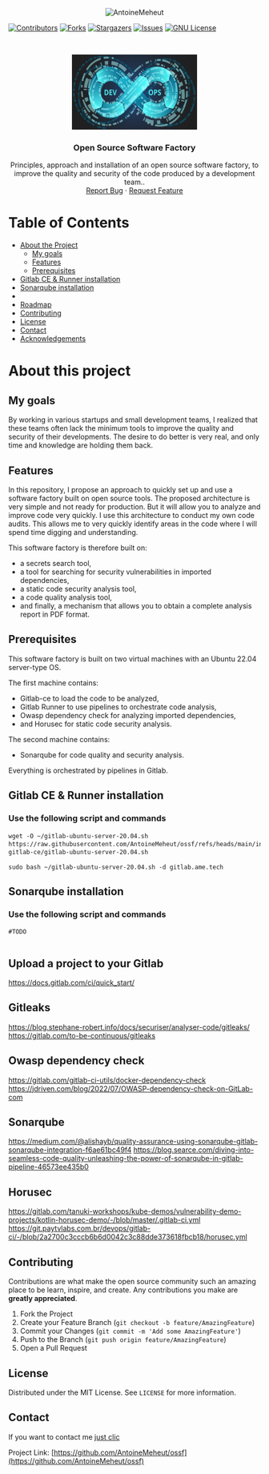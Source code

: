 <p align="center">
    <img src="https://socialify.git.ci/AntoineMeheut/ossf/image?custom_description=Open+Source+Software+Factory+%21&description=1&language=1&name=1&pattern=Circuit+Board&theme=Dark" alt="AntoineMeheut" width="700" height="300" />
</p>

<!-- PROJECT SHIELDS -->
[![Contributors][contributors-shield]][contributors-url]
[![Forks][forks-shield]][forks-url]
[![Stargazers][stars-shield]][stars-url]
[![Issues][issues-shield]][issues-url]
[![GNU License][license-shield]][license-url]

<!-- PROJECT LOGO -->
<br />
<p align="center">
  <a href="https://github.com/AntoineMeheut/ossf">
    <img src="images/ci-cd.png" alt="Software Factory" width="250" height="150">
  </a>

  <h3 align="center">Open Source Software Factory</h3>

  <p align="center">
    Principles, approach and installation of an open source software factory, to improve the quality and security of the code produced by a development team..
    <br />
    <a href="https://github.com/AntoineMeheut/blogame/issues">Report Bug</a>
    ·
    <a href="https://github.com/AntoineMeheut/blogame/projects">Request Feature</a>
  </p>
</p>

<!-- TABLE OF CONTENTS -->
# Table of Contents

* [About the Project](#about-the-project)
	* [My goals](#my-goals)
	* [Features](#features)
	* [Prerequisites](#prerequisites)
* [Gitlab CE & Runner installation](#gitlab-CE-&-Runner-installation)
* [Sonarqube installation](#sonarqube-installation)
* 
* [Roadmap](#roadmap)
* [Contributing](#contributing)
* [License](#license)
* [Contact](#contact)
* [Acknowledgements](#acknowledgements)

<!-- ABOUT THE PROJECT -->
# About this project
## My goals
By working in various startups and small development teams, I realized that these teams often lack the minimum tools to improve the quality and security of their developments. The desire to do better is very real, and only time and knowledge are holding them back.

## Features
In this repository, I propose an approach to quickly set up and use a software factory built on open source tools. The proposed architecture is very simple and not ready for production. But it will allow you to analyze and improve code very quickly. I use this architecture to conduct my own code audits. This allows me to very quickly identify areas in the code where I will spend time digging and understanding.

This software factory is therefore built on:
- a secrets search tool,
- a tool for searching for security vulnerabilities in imported dependencies,
- a static code security analysis tool,
- a code quality analysis tool,
- and finally, a mechanism that allows you to obtain a complete analysis report in PDF format.

## Prerequisites
This software factory is built on two virtual machines with an Ubuntu 22.04 server-type OS.

The first machine contains:
- Gitlab-ce to load the code to be analyzed,
- Gitlab Runner to use pipelines to orchestrate code analysis,
- Owasp dependency check for analyzing imported dependencies,
- and Horusec for static code security analysis.

The second machine contains:
- Sonarqube for code quality and security analysis.

Everything is orchestrated by pipelines in Gitlab.

<!-- SOFTWARE FACTORY INSTALLATION -->
## Gitlab CE & Runner installation
### Use the following script and commands
```shell
wget -O ~/gitlab-ubuntu-server-20.04.sh https://raw.githubusercontent.com/AntoineMeheut/ossf/refs/heads/main/install-gitlab-ce/gitlab-ubuntu-server-20.04.sh
```

```shell
sudo bash ~/gitlab-ubuntu-server-20.04.sh -d gitlab.ame.tech
```
## Sonarqube installation
### Use the following script and commands
```shell
#TODO
```

```shell

```


## Upload a project to your Gitlab
https://docs.gitlab.com/ci/quick_start/

## Gitleaks
https://blog.stephane-robert.info/docs/securiser/analyser-code/gitleaks/
https://gitlab.com/to-be-continuous/gitleaks

## Owasp dependency check
https://gitlab.com/gitlab-ci-utils/docker-dependency-check
https://jdriven.com/blog/2022/07/OWASP-dependency-check-on-GitLab-com

## Sonarqube
https://medium.com/@alishayb/quality-assurance-using-sonarqube-gitlab-sonarqube-integration-f6ae61bc49f4
https://blog.searce.com/diving-into-seamless-code-quality-unleashing-the-power-of-sonarqube-in-gitlab-pipeline-46573ee435b0

## Horusec
https://gitlab.com/tanuki-workshops/kube-demos/vulnerability-demo-projects/kotlin-horusec-demo/-/blob/master/.gitlab-ci.yml
https://git.paytvlabs.com.br/devops/gitlab-ci/-/blob/2a2700c3cccb6b6d0042c3c88dde373618fbcb18/horusec.yml

<!-- CONTRIBUTING -->
## Contributing

Contributions are what make the open source community such an amazing place to be learn, inspire, and create.
Any contributions you make are **greatly appreciated**.

1. Fork the Project
2. Create your Feature Branch (`git checkout -b feature/AmazingFeature`)
3. Commit your Changes (`git commit -m 'Add some AmazingFeature'`)
4. Push to the Branch (`git push origin feature/AmazingFeature`)
5. Open a Pull Request

<!-- LICENSE -->
## License

Distributed under the MIT License. See `LICENSE` for more information.

<!-- CONTACT -->
## Contact

If you want to contact me [just clic](mailto:github.contacts@protonmail.com)

Project Link: [https://github.com/AntoineMeheut/ossf](https://github.com/AntoineMeheut/ossf)

<!-- MARKDOWN LINKS & IMAGES -->
<!-- https://www.markdownguide.org/basic-syntax/#reference-style-links -->
[contributors-shield]: https://img.shields.io/github/contributors/AntoineMeheut/ossf?color=green
[contributors-url]: https://github.com/AntoineMeheut/ossf/graphs/contributors
[forks-shield]: https://img.shields.io/github/forks/AntoineMeheut/ossf
[forks-url]: https://github.com/AntoineMeheut/ossf/network/members
[stars-shield]: https://img.shields.io/github/stars/AntoineMeheut/ossf
[stars-url]: https://github.com/AntoineMeheut/ossf/stargazers
[issues-shield]: https://img.shields.io/github/issues/AntoineMeheut/ossf
[issues-url]: https://github.com/AntoineMeheut/ossf/issues
[license-shield]: https://img.shields.io/github/license/AntoineMeheut/ossf
[license-url]: https://github.com/AntoineMeheut/ossf/blob/master/LICENSE

